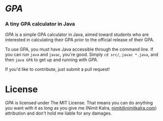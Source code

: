# *GPA*
### A tiny GPA calculator in Java

*GPA* is a simple GPA calculator in Java, aimed toward students who are interested in calculating their GPA prior to the official release of their GPA.

To use GPA, you must have Java accessible through the command line. If you can run `java` and `javac`, you're good. Simply `cd src/`, `javac *.java`, and then `java GPA` to get up and running with *GPA*.

If you'd like to contribute, just submit a pull request!

# License
*GPA* is licensed under The MIT License. That means you can do anything you want with it as long as you give me (Nimit Kalra, <nimit@nimitkalra.com>) attribution and don't hold me liable for any damages.
